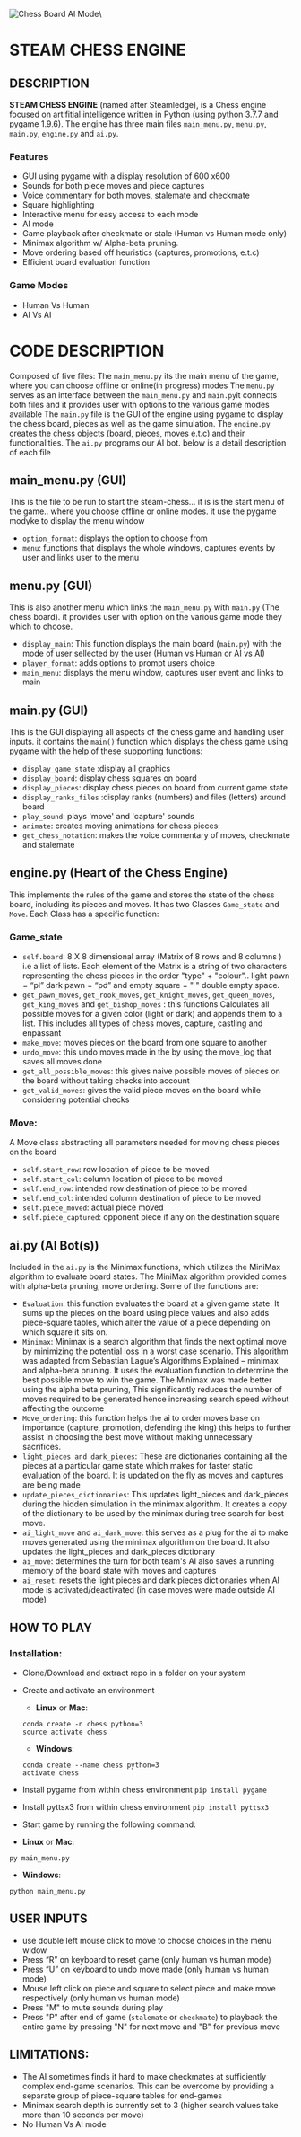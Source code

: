 ![Chess Board AI Mode](/misc/Chess.gif)\

# STEAM CHESS ENGINE

## DESCRIPTION

**STEAM CHESS ENGINE** (named after Steamledge), is a Chess engine focused on artifitial intelligence written in Python (using python 3.7.7 and pygame 1.9.6).  The engine has three main files `main_menu.py`, `menu.py`, `main.py`, `engine.py` and `ai.py`.

### Features

*	GUI using pygame with a display resolution of 600 x600
*	Sounds for both piece moves and piece captures
*	Voice commentary for both moves, stalemate and checkmate
*	Square highlighting
*	Interactive menu for easy access to each mode
*	AI mode
*	Game playback after checkmate or stale (Human vs Human mode only)
*	Minimax algorithm w/ Alpha-beta pruning.
*	Move ordering based off heuristics (captures, promotions, e.t.c)
*	Efficient board evaluation function

### Game Modes

*	Human Vs Human
*	AI Vs AI

# CODE DESCRIPTION

Composed of five files:
The `main_menu.py` its the main menu of the game, where you can choose offline or online(in progress) modes
The `menu.py` serves as an interface between the `main_menu.py` and `main.py`it connects both files and it provides user with options to the various game modes available
The `main.py` file is the GUI of the engine using pygame to display the chess board, pieces as well as the game simulation. 
The `engine.py` creates the chess objects (board, pieces, moves e.t.c) and their functionalities.
The `ai.py` programs our AI bot. below is a detail description of each file


## main_menu.py (GUI)
This is  the file to  be run to start the steam-chess... it is is the start menu of the game.. where you choose offline or online modes. it use the pygame modyke to display the menu window
*	`option_format`: displays the option to choose from
*	`menu`: functions that  displays the whole windows, captures events by user and links user to the menu 

## menu.py (GUI)
This is also another menu which links the `main_menu.py` with `main.py` (The chess board). it provides user with option on the various game mode they which to choose.
*	`display_main`: This function displays the main board (`main.py`) with the mode of user sellected by the user (Human vs Human or AI vs AI)
*	`player_format`: adds options to prompt users choice
*	`main_menu`: displays the menu window, captures user event and links to main

## main.py (GUI)

This is the GUI displaying all aspects of the chess game and handling user inputs. it contains the `main()` function which displays the chess game using pygame with the help of these supporting functions:
*	`display_game_state` :display all graphics
*	`display_board`: display chess squares on board
*	`display_pieces`:  display chess pieces on board from current game state
*	`display_ranks_files` :display ranks (numbers) and files (letters) around board
*	`play_sound`: plays 'move' and 'capture' sounds
*	`animate`: creates moving animations for chess pieces:
*	`get_chess_notation`: makes the voice commentary of moves, checkmate and stalemate

## engine.py (Heart of the Chess Engine)

This implements the rules of the game and stores the state of the chess board, including its pieces and moves. It has two Classes `Game_state` and `Move`. Each Class has a specific function:

### Game_state

* `self.board`: 8 X 8 dimensional array (Matrix of 8 rows and 8 columns ) i.e a list of lists. Each element of the Matrix  is a string of two characters representing the chess pieces in the order "type" + "colour".. light pawn = “pl” dark pawn = “pd” and empty square = "  " double empty space.
*	`get_pawn_moves`, `get_rook_moves`, `get_knight_moves`, `get_queen_moves`, `get_king_moves` and `get_bishop_moves` : this functions Calculates all possible moves for a given color (light or dark) and appends them to a list. This includes all types of chess moves, capture, castling and enpassant
*	`make_move`: moves pieces on the board from one square to another
*	`undo_move`: this undo moves made in the by using the move_log that saves all moves done
*	`get_all_possible_moves`: this gives naive possible moves of pieces on the board without taking checks into account
*	`get_valid_moves`: gives the valid piece moves on the board while considering potential checks

### Move:

A Move class abstracting all parameters needed for moving chess pieces on the board
*	`self.start_row`: row location of piece to be moved
*	`self.start_col`: column location of piece to be moved
*	`self.end_row`: intended row destination of piece to be moved
*	`self.end_col`: intended column destination of piece to be moved
*	`self.piece_moved`: actual piece moved
*	`self.piece_captured`: opponent piece if any on the destination square

## ai.py (AI Bot(s))

Included in the `ai.py` is the Minimax functions, which utilizes the MiniMax algorithm to evaluate board states. The MiniMax algorithm provided comes with alpha-beta pruning, move ordering. Some of the functions are:

*	`Evaluation`: this function evaluates the board at a given game state. It sums up the pieces on the board using piece values and also adds piece-square tables, which alter the value of a piece depending on which square it sits on.
*	`Minimax`: Minimax is a search algorithm that finds the next optimal move by minimizing the potential loss in a worst case scenario. This algorithm was adapted from Sebastian Lague’s Algorithms Explained – minimax and alpha-beta pruning. It uses the evaluation function to determine the best possible move to win the game. The Minimax was made better using the alpha beta pruning, This significantly reduces the number of moves required to be generated hence increasing search speed without affecting the outcome
*	`Move_ordering`: this function helps the ai to order moves base on importance (capture, promotion, defending the king) this helps to further assist in choosing the best move without making unnecessary sacrifices.
*	`light_pieces and dark_pieces`: These are dictionaries containing all the pieces at a particular game state which makes for faster static evaluation of the board. It is updated on the fly as moves and captures are being made
*	`update_pieces_dictionaries`: This updates light_pieces and dark_pieces during the hidden simulation in the minimax algorithm. It creates a copy of the dictionary to be used by the minimax during tree search for best move.
*	`ai_light_move` and `ai_dark_move`: this serves as a plug for the ai to make moves generated using the minimax algorithm on the board. It also updates the light_pieces and dark_pieces dictionary
*	`ai_move`: determines the turn for both team's AI also saves a running memory of the board state with moves and captures
*	`ai_reset`: resets the light pieces and dark pieces dictionaries when AI mode is activated/deactivated (in case moves were made outside AI mode)

## HOW TO PLAY

### Installation:

*	Clone/Download and extract repo in a folder on your system
*	Create and activate an environment

	- __Linux__ or __Mac__:
	```
	conda create -n chess python=3
	source activate chess
	```
	- __Windows__:
	```
	conda create --name chess python=3
	activate chess
	```
*	Install pygame from within chess environment
	`pip install pygame`
*	Install pyttsx3  from within chess environment
	`pip install pyttsx3`
*	Start game by running the following command:
- __Linux__ or __Mac__:
```
py main_menu.py
```
- __Windows__:
````
python main_menu.py
````

## USER INPUTS

*	use double left mouse click to move to choose choices in the menu widow
*	Press “R” on keyboard to reset game (only human vs human mode)
*	Press “U” on keyboard to undo move made (only human vs human mode)
*	Mouse left click on piece and square to select piece and make move respectively (only human vs human mode)
*	Press "M" to mute sounds during play
*	Press "P" after end of game (`stalemate` or `checkmate`) to playback the entire game by pressing "N" for next move and "B" for previous move

## LIMITATIONS:

*	The AI sometimes finds it hard to make checkmates at sufficiently complex end-game scenarios. This can be overcome by providing a separate group of piece-square tables for end-games
*	Minimax search depth is currently set to 3 (higher search values take more than 10 seconds per move)
*	No Human Vs AI mode
